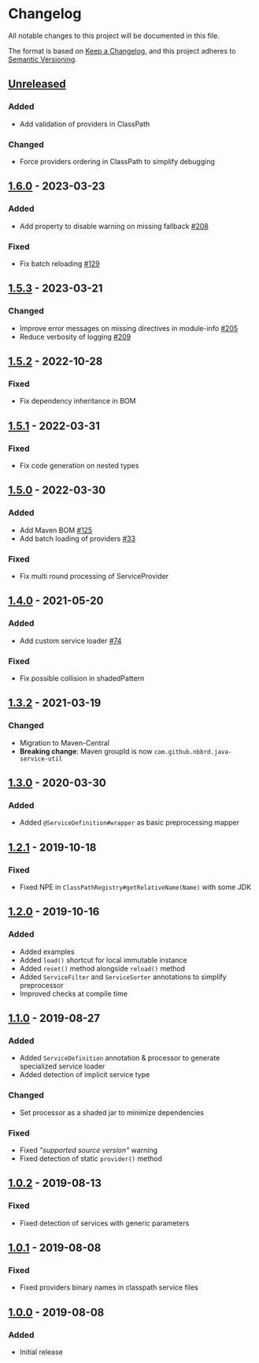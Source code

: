 # Changelog
All notable changes to this project will be documented in this file.

The format is based on [Keep a Changelog](https://keepachangelog.com/en/1.0.0/),
and this project adheres to [Semantic Versioning](https://semver.org/spec/v2.0.0.html).

## [Unreleased]

### Added

- Add validation of providers in ClassPath

### Changed

- Force providers ordering in ClassPath to simplify debugging

## [1.6.0] - 2023-03-23

### Added

- Add property to disable warning on missing fallback [#208](https://github.com/nbbrd/java-service-util/issues/208)

### Fixed

- Fix batch reloading [#129](https://github.com/nbbrd/java-service-util/issues/129)

## [1.5.3] - 2023-03-21

### Changed

- Improve error messages on missing directives in module-info [#205](https://github.com/nbbrd/java-service-util/issues/205)
- Reduce verbosity of logging [#209](https://github.com/nbbrd/java-service-util/issues/209)

## [1.5.2] - 2022-10-28

### Fixed

- Fix dependency inheritance in BOM

## [1.5.1] - 2022-03-31

### Fixed

- Fix code generation on nested types

## [1.5.0] - 2022-03-30

### Added

- Add Maven BOM [#125](https://github.com/nbbrd/java-service-util/issues/125)
- Add batch loading of providers [#33](https://github.com/nbbrd/java-service-util/issues/33)

### Fixed

- Fix multi round processing of ServiceProvider

## [1.4.0] - 2021-05-20

### Added

- Add custom service loader [#74](https://github.com/nbbrd/java-service-util/issues/74)

### Fixed

- Fix possible collision in shadedPattern

## [1.3.2] - 2021-03-19

### Changed

- Migration to Maven-Central
- **Breaking change**: Maven groupId is now `com.github.nbbrd.java-service-util`

## [1.3.0] - 2020-03-30

### Added

- Added `@ServiceDefinition#wrapper` as basic preprocessing mapper

## [1.2.1] - 2019-10-18

### Fixed

- Fixed NPE in `ClassPathRegistry#getRelativeName(Name)` with some JDK

## [1.2.0] - 2019-10-16

### Added

- Added examples
- Added `load()` shortcut for local immutable instance
- Added `reset()` method alongside `reload()` method
- Added `ServiceFilter` and `ServiceSorter` annotations to simplify preprocessor
- Improved checks at compile time

## [1.1.0] - 2019-08-27

### Added

- Added `ServiceDefinition` annotation & processor to generate specialized service loader
- Added detection of implicit service type

### Changed

- Set processor as a shaded jar to minimize dependencies

### Fixed

- Fixed _"supported source version"_ warning
- Fixed detection of static `provider()` method

## [1.0.2] - 2019-08-13

### Fixed

- Fixed detection of services with generic parameters

## [1.0.1] - 2019-08-08

### Fixed

- Fixed providers binary names in classpath service files

## [1.0.0] - 2019-08-08

### Added

- Initial release

[Unreleased]: https://github.com/nbbrd/java-service-util/compare/v1.6.0...HEAD
[1.6.0]: https://github.com/nbbrd/java-service-util/compare/v1.5.3...v1.6.0
[1.5.3]: https://github.com/nbbrd/java-service-util/compare/v1.5.2...v1.5.3
[1.5.2]: https://github.com/nbbrd/java-service-util/compare/v1.5.1...v1.5.2
[1.5.1]: https://github.com/nbbrd/java-service-util/compare/v1.5.0...v1.5.1
[1.5.0]: https://github.com/nbbrd/java-service-util/compare/v1.4.0...v1.5.0
[1.4.0]: https://github.com/nbbrd/java-service-util/compare/v1.3.2...v1.4.0
[1.3.2]: https://github.com/nbbrd/java-service-util/compare/v1.3.0...v1.3.2
[1.3.0]: https://github.com/nbbrd/java-service-util/compare/v1.2.1...v1.3.0
[1.2.1]: https://github.com/nbbrd/java-service-util/compare/v1.2.0...v1.2.1
[1.2.0]: https://github.com/nbbrd/java-service-util/compare/v1.1.0...v1.2.0
[1.1.0]: https://github.com/nbbrd/java-service-util/compare/v1.0.2...v1.1.0
[1.0.2]: https://github.com/nbbrd/java-service-util/compare/v1.0.1...v1.0.2
[1.0.1]: https://github.com/nbbrd/java-service-util/compare/v1.0.0...v1.0.1
[1.0.0]: https://github.com/nbbrd/java-service-util/releases/tag/v1.0.0
